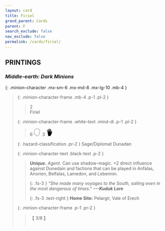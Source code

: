 ```yaml
---
layout: card
title: Firiel
grand_parent: Cards
parent: F
search_exclude: false
nav_exclude: false
permalink: /cards/firiel/
---
```


## PRINTINGS


### _Middle-earth: Dark Minions_

{: .minion-character .mx-sm-6 .mx-md-8 .mx-lg-10 .mb-4 }
> {: .minion-character-frame .mb-4 .p-1 .pl-2 }
> > <div class="hazard-mp">2</div>
> > <div class="card-name">Firiel</div>
>
> {: .minion-character-frame .white-text .mind-di .p-1 .pl-2 }
> > 6 ![](/assets/images/mind.svg)&ensp;3 ![](/assets/images/di.svg)
>
> {: .hazard-classification .pr-2 }
> Sage/Diplomat Dunadan
>
> {: .minion-character-text .black-text .p-2 }
> > _**Unique.**_ _Agent._ Can use shadow-magic. +2 direct influence against Dunedain and factions that can be played in Anfalas, Anorien, Belfalas, Lamedon, and Lebennin. 
> > 
> > {: .fs-3 } 
> > _“She made many voyages to the South, sailing even in the most dangerous of times."_ ***---&#65279;Kuduk&nbsp;Lore***  
> > 
> > {: .fs-3 .text-right } 
> > **Home Site:** Pelargir, Vale of Erech  
>
> {: .minion-character-frame .p-1 .pr-2 }
> > <div class="card-shield">【 3/8 】</div>
> > <div class="card-corruption-white">&nbsp;</div>
